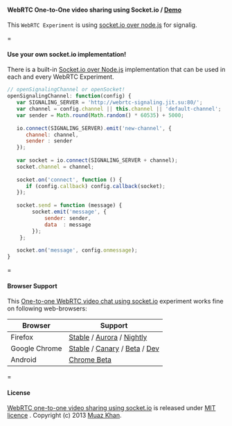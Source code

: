 #### WebRTC One-to-One video sharing using Socket.io / [Demo](https://www.webrtc-experiment.com/socket.io/)

This `WebRTC Experiment` is using [socket.io over node.js](https://github.com/muaz-khan/WebRTC-Experiment/tree/master/socketio-over-nodejs) for signalig.

=

#### Use your own socket.io implementation!

There is a built-in [Socket.io over Node.js](https://github.com/muaz-khan/WebRTC-Experiment/tree/master/socketio-over-nodejs) implementation that can be used in each and every WebRTC Experiment.

```javascript
// openSignalingChannel or openSocket!
openSignalingChannel: function(config) {
   var SIGNALING_SERVER = 'http://webrtc-signaling.jit.su:80/';
   var channel = config.channel || this.channel || 'default-channel';
   var sender = Math.round(Math.random() * 60535) + 5000;
   
   io.connect(SIGNALING_SERVER).emit('new-channel', {
      channel: channel,
      sender : sender
   });
   
   var socket = io.connect(SIGNALING_SERVER + channel);
   socket.channel = channel;
   
   socket.on('connect', function () {
      if (config.callback) config.callback(socket);
   });
   
   socket.send = function (message) {
        socket.emit('message', {
            sender: sender,
            data  : message
        });
    };
   
   socket.on('message', config.onmessage);
}
```

=

#### Browser Support

This [One-to-one WebRTC video chat using socket.io](https://www.webrtc-experiment.com/socket.io/) experiment works fine on following web-browsers:

| Browser        | Support           |
| ------------- |-------------|
| Firefox | [Stable](http://www.mozilla.org/en-US/firefox/new/) / [Aurora](http://www.mozilla.org/en-US/firefox/aurora/) / [Nightly](http://nightly.mozilla.org/) |
| Google Chrome | [Stable](https://www.google.com/intl/en_uk/chrome/browser/) / [Canary](https://www.google.com/intl/en/chrome/browser/canary.html) / [Beta](https://www.google.com/intl/en/chrome/browser/beta.html) / [Dev](https://www.google.com/intl/en/chrome/browser/index.html?extra=devchannel#eula) |
| Android | [Chrome Beta](https://play.google.com/store/apps/details?id=com.chrome.beta&hl=en) |

=

#### License

[WebRTC one-to-one video sharing using socket.io](https://www.webrtc-experiment.com/socket.io/) is released under [MIT licence](https://www.webrtc-experiment.com/licence/) . Copyright (c) 2013 [Muaz Khan](https://plus.google.com/100325991024054712503).

